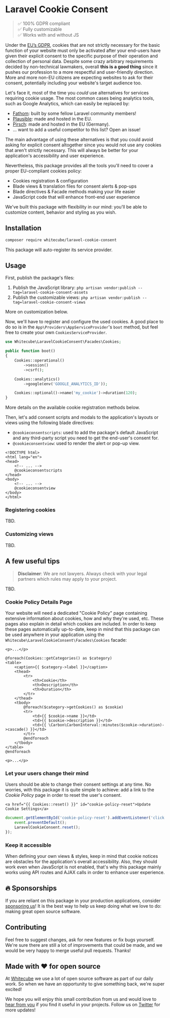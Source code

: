 # Laravel Cookie Consent

> ✅ 100% GDPR compliant  
> ✅ Fully customizable  
> ✅ Works with and without JS

Under the [EU’s GDPR](http://ec.europa.eu/ipg/basics/legal/cookies/index_en.htm#section_2), cookies that are not strictly necessary for the basic function of your website must only be activated after your end-users have given their explicit consent to the specific purpose of their operation and collection of personal data. Despite some crazy arbitrary requirements decided by non-technical lawmakers, overall **this is a good thing** since it pushes our profession to a more respectful and user-friendly direction. More and more non-EU citizens are expecting websites to ask for their consent, potentially including your website's target audience too.

Let's face it, most of the time you _could_ use alternatives for services requiring cookie usage. The most common cases being analytics tools, such as Google Analytics, which can easily be replaced by:

- [Fathom](https://usefathom.com/): built by some fellow Laravel community members!
- [Plausible](https://plausible.io/): made and hosted in the EU.
- [Pirsch](https://pirsch.io/): made and hosted in the EU (Germany).
- ... want to add a useful competitor to this list? Open an issue!

The main advantage of using these alternatives is that you could avoid asking for explicit consent altogether since you would not use any cookies that aren't strictly necessary. This will always be better for your application's accessibility and user experience.

Nevertheless, this package provides all the tools you'll need to cover a proper EU-compliant cookies policy:

- Cookies registration & configuration
- Blade views & translation files for consent alerts & pop-ups
- Blade directives & Facade methods making your life easier
- JavaScript code that will enhance front-end user experience

We've built this package with flexibility in our mind: you'll be able to customize content, behavior and styling as you wish.

## Installation

```bash
composer require whitecube/laravel-cookie-consent
```

This package will auto-register its service provider.

## Usage

First, publish the package's files:

1. Publish the JavaScript library: `php artisan vendor:publish --tag=laravel-cookie-consent-assets`
2. Publish the customizable views: `php artisan vendor:publish --tag=laravel-cookie-consent-views`

More on customization below.

Now, we'll have to register and configure the used cookies. A good place to do so is in the `App\Providers\AppServiceProvider`'s `boot` method, but feel free to create your own `CookiesServiceProvider`.

```php
use Whitecube\LaravelCookieConsent\Facades\Cookies;

public function boot()
{
    Cookies::operational()
        ->session()
        ->csrf();

    Cookies::analytics()
        ->google(env('GOOGLE_ANALYTICS_ID'));

    Cookies::optional()->name('my_cookie')->duration(120);
}
```

More details on the available cookie registration methods below.

Then, let's add consent scripts and modals to the application's layouts or views using the following blade directives:

- `@cookieconsentscripts`: used to add the package's default JavaScript and any third-party script you need to get the end-user's consent for.
- `@cookieconsentview`: used to render the alert or pop-up view.

```blade
<!DOCTYPE html>
<html lang="en">
<head>
    <!-- ... -->
    @cookieconsentscripts
</head>
<body>
    <!-- ... -->
    @cookieconsentview
</body>
</html>
```

### Registering cookies

TBD.

### Customizing views

TBD.

## A few useful tips

> **Disclaimer**: We are not lawyers. Always check with your legal partners which rules may apply to your project.

TBD.

### Cookie Policy Details Page

Your website will need a dedicated "Cookie Policy" page containing extensive information about cookies, how and why they're used, etc. These pages also explain in detail which cookies are included. In order to keep these pages automatically up-to-date, keep in mind that this package can be used anywhere in your application using the `Whitecube\LaravelCookieConsent\Facades\Cookies` facade:

```blade
<p>...</p>

@foreach(Cookies::getCategories() as $category)
<table>
    <caption>{{ $category->label }}</caption>
    <thead>
        <tr>
            <th>Cookie</th>
            <th>Description</th>
            <th>Duration</th>
        </tr>
    </thead>
    <tbody>
        @foreach($category->getCookies() as $cookie)
        <tr>
            <td>{{ $cookie->name }}</td>
            <td>{{ $cookie->description }}</td>
            <td>{{ \Carbon\CarbonInterval::minutes($cookie->duration)->cascade() }}</td>
        </tr>
        @endforeach
    </tbody>
</table>
@endforeach

<p>...</p>
```

### Let your users change their mind

Users should be able to change their consent settings at any time. No worries, with this package it is quite simple to achieve: add a link to the _Cookie Policy_ page in order to reset the user's consent.

```blade
<a href="{{ Cookies::reset() }}" id="cookie-policy-reset">Update Cookie Settings</a>
```
```javascript
document.getElementById('cookie-policy-reset').addEventListener('click', function(event) {
    event.preventDefault();
    LaravelCookieConsent.reset();
});
```

### Keep it accessible

When defining your own views & styles, keep in mind that cookie notices are obstacles for the application's overall accessibility. Also, they should work even when JavaScript is not enabled, that's why this package mainly works using API routes and AJAX calls in order to enhance user experience.

## 🔥 Sponsorships 

If you are reliant on this package in your production applications, consider [sponsoring us](https://github.com/sponsors/whitecube)! It is the best way to help us keep doing what we love to do: making great open source software.

## Contributing

Feel free to suggest changes, ask for new features or fix bugs yourself. We're sure there are still a lot of improvements that could be made, and we would be very happy to merge useful pull requests. Thanks!

## Made with ❤️ for open source

At [Whitecube](https://www.whitecube.be) we use a lot of open source software as part of our daily work.
So when we have an opportunity to give something back, we're super excited!

We hope you will enjoy this small contribution from us and would love to [hear from you](mailto:hello@whitecube.be) if you find it useful in your projects. Follow us on [Twitter](https://twitter.com/whitecube_be) for more updates!